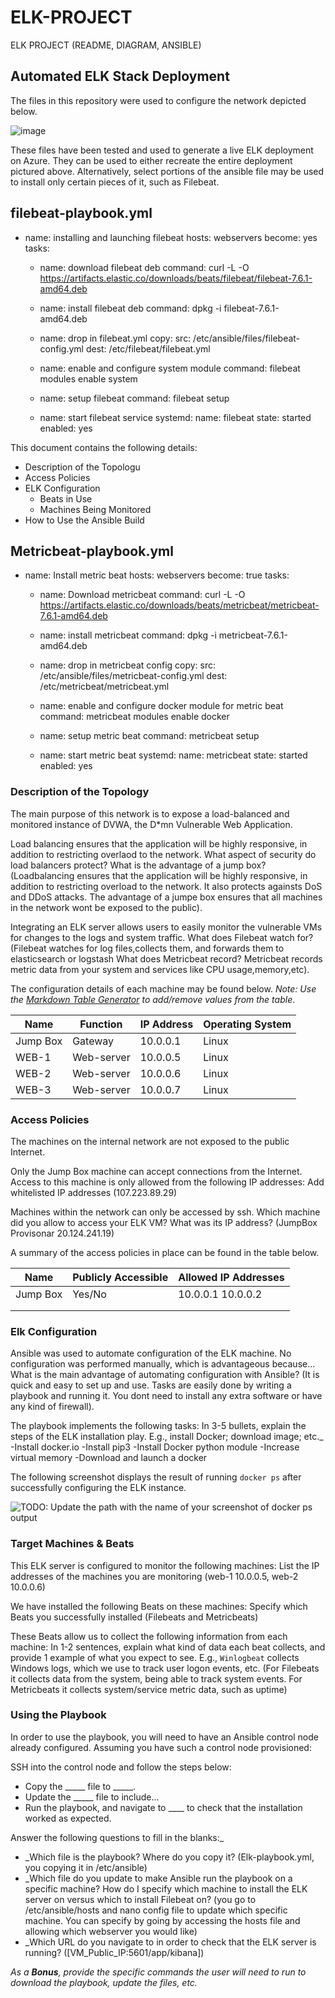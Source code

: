 # ELK-PROJECT
ELK PROJECT (README, DIAGRAM, ANSIBLE)
## Automated ELK Stack Deployment

The files in this repository were used to configure the network depicted below.

![image](https://user-images.githubusercontent.com/96204048/146290798-82e20ad6-100a-4866-aa32-b7b49b76dc53.png)


These files have been tested and used to generate a live ELK deployment on Azure. They can be used to either recreate the entire deployment pictured above. Alternatively, select portions of the ansible file may be used to install only certain pieces of it, such as Filebeat.

 filebeat-playbook.yml
---
- name: installing and launching filebeat
  hosts: webservers
  become: yes
  tasks:
  - name: download filebeat deb
    command: curl -L -O https://artifacts.elastic.co/downloads/beats/filebeat/filebeat-7.6.1-amd64.deb

  - name: install filebeat deb
    command: dpkg -i filebeat-7.6.1-amd64.deb
  - name: drop in filebeat.yml
    copy:
      src: /etc/ansible/files/filebeat-config.yml
      dest: /etc/filebeat/filebeat.yml
  - name: enable and configure system module
    command: filebeat modules enable system
  - name: setup filebeat
    command: filebeat setup
  - name: start filebeat service
    systemd:
      name: filebeat
      state: started
      enabled: yes

This document contains the following details:
- Description of the Topologu
- Access Policies
- ELK Configuration
  - Beats in Use
  - Machines Being Monitored
- How to Use the Ansible Build


 Metricbeat-playbook.yml
---
- name: Install metric beat
  hosts: webservers
  become: true
  tasks:
  
  - name: Download metricbeat
    command: curl -L -O https://artifacts.elastic.co/downloads/beats/metricbeat/metricbeat-7.6.1-amd64.deb
    
  - name: install metricbeat
    command: dpkg -i metricbeat-7.6.1-amd64.deb
    
  - name: drop in metricbeat config
    copy:
      src: /etc/ansible/files/metricbeat-config.yml
      dest: /etc/metricbeat/metricbeat.yml
    
  - name: enable and configure docker module for metric beat
    command: metricbeat modules enable docker
   
  - name: setup metric beat
    command: metricbeat setup
    
  - name: start metric beat
    systemd:
      name: metricbeat
      state: started
      enabled: yes


### Description of the Topology

The main purpose of this network is to expose a load-balanced and monitored instance of DVWA, the D*mn Vulnerable Web Application.

Load balancing ensures that the application will be highly responsive, in addition to restricting overlaod to the network.
What aspect of security do load balancers protect? What is the advantage of a jump box? (Loadbalancing ensures that the application will be highly responsive, in addition to restricting overload to the network. It also protects againsts DoS and DDoS attacks. The advantage of a jumpe box ensures that all machines in the network wont be exposed to the public).

Integrating an ELK server allows users to easily monitor the vulnerable VMs for changes to the logs and system traffic.
What does Filebeat watch for? (Filebeat watches for log files,collects them, and forwards them to elasticsearch or logstash
What does Metricbeat record? Metricbeat records metric data from your system and services like CPU usage,memory,etc).

The configuration details of each machine may be found below.
_Note: Use the [Markdown Table Generator](http://www.tablesgenerator.com/markdown_tables) to add/remove values from the table_.

| Name     | Function | IP Address | Operating System |
|----------|----------|------------|------------------|
| Jump Box | Gateway  | 10.0.0.1   | Linux            |
| WEB-1    |Web-server| 10.0.0.5   | Linux            |
| WEB-2    |Web-server| 10.0.0.6   | Linux            |
| WEB-3    |Web-server| 10.0.0.7   | Linux            |

### Access Policies

The machines on the internal network are not exposed to the public Internet. 

Only the Jump Box machine can accept connections from the Internet. Access to this machine is only allowed from the following IP addresses:
Add whitelisted IP addresses (107.223.89.29)

Machines within the network can only be accessed by ssh.
Which machine did you allow to access your ELK VM? What was its IP address? (JumpBox Provisonar 20.124.241.19)

A summary of the access policies in place can be found in the table below.

| Name     | Publicly Accessible | Allowed IP Addresses |
|----------|---------------------|----------------------|
| Jump Box | Yes/No              | 10.0.0.1 10.0.0.2    |
|          |                     |                      |
|          |                     |                      |

### Elk Configuration

Ansible was used to automate configuration of the ELK machine. No configuration was performed manually, which is advantageous because...
What is the main advantage of automating configuration with Ansible? (It is quick and easy to set up and use. Tasks are easily done by writing a playbook and running it. You dont need to install any extra software or have any kind of firewall).

The playbook implements the following tasks:
In 3-5 bullets, explain the steps of the ELK installation play. E.g., install Docker; download image; etc._
-Install docker.io
-Install pip3
-Install Docker python module
-Increase virtual memory
-Download and launch a docker


The following screenshot displays the result of running `docker ps` after successfully configuring the ELK instance.

![TODO: Update the path with the name of your screenshot of docker ps output](Images/docker_ps_output.png)

### Target Machines & Beats
This ELK server is configured to monitor the following machines:
List the IP addresses of the machines you are monitoring (web-1 10.0.0.5, web-2 10.0.0.6)

We have installed the following Beats on these machines:
Specify which Beats you successfully installed (Filebeats and Metricbeats) 

These Beats allow us to collect the following information from each machine:
In 1-2 sentences, explain what kind of data each beat collects, and provide 1 example of what you expect to see. E.g., `Winlogbeat` collects Windows logs, which we use to track user logon events, etc. (For Filebeats it collects data from the system, being able to track system events. For Metricbeats it collects system/service metric data, such as uptime)

### Using the Playbook
In order to use the playbook, you will need to have an Ansible control node already configured. Assuming you have such a control node provisioned: 

SSH into the control node and follow the steps below:
- Copy the _____ file to _____.
- Update the _____ file to include...
- Run the playbook, and navigate to ____ to check that the installation worked as expected.

Answer the following questions to fill in the blanks:_
- _Which file is the playbook? Where do you copy it? (Elk-playbook.yml, you copying it in /etc/ansible)
- _Which file do you update to make Ansible run the playbook on a specific machine? How do I specify which machine to install the ELK server on versus which to install Filebeat on? (you go to /etc/ansible/hosts and nano config file to update which specific machine. You can specify by going by accessing the hosts file and allowing which webserver you would like)
- _Which URL do you navigate to in order to check that the ELK server is running? ([VM_Public_IP:5601/app/kibana])

_As a **Bonus**, provide the specific commands the user will need to run to download the playbook, update the files, etc._
